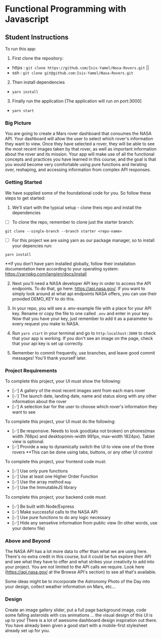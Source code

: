# Functional Programming with Javascript

## Student Instructions

To run this app:

1. First clone the repository:

- https : ```git clone https://github.com/Isis-Yamel/Nasa-Rovers.git``` ||
- ssh : ```git clone git@github.com:Isis-Yamel/Nasa-Rovers.git```

2. Then install dependencies

- ```yarn install```

3. Finally run the application [The application will run on port:3000]

- ```yarn start```
### Big Picture

You are going to create a Mars rover dashboard that consumes the NASA API. Your dashboard will allow the user to select which rover's information they want to view. Once they have selected a rover, they will be able to see the most recent images taken by that rover, as well as important information about the rover and its mission. Your app will make use of all the functional concepts and practices you have learned in this course, and the goal is that you would become very comfortable using pure functions and iterating over, reshaping, and accessing information from complex API responses.

### Getting Started

We have supplied some of the foundational code for you. So follow these steps to get started:

1. We'll start with the typical setup - clone theis repo and install the dependencies

 - [ ] To clone the repo, remember to clone just the starter branch:

```git clone --single-branch --branch starter <repo-name>```

 - [ ] For this project we are using yarn as our package manager, so to install your depencies run:

```yarn install```

**If you don’t have yarn installed globally, follow their installation documentation here according to your operating system: https://yarnpkg.com/lang/en/docs/install

2. Next you'll need a NASA developer API key in order to access the API endpoints. To do that, go here: https://api.nasa.gov/. If you want to simply look around at what api endpoints NASA offers, you can use their provided DEMO_KEY to do this.

3. In your repo, you will see a .env-example file with a place for your API key. Rename or copy the file to one called `.env` and enter in your key. Now that you have your key, just remember to add it as a parameter to every request you make to NASA.

5. Run `yarn start` in your terminal and go to `http:localhost:3000` to check that your app is working. If you don't see an image on the page, check that your api key is set up correctly.

6. Remember to commit frequently, use branches, and leave good commit messages! You'll thank yourself later.

### Project Requirements

To complete this project, your UI must show the following:

- [:white_check_mark:] A gallery of the most recent images sent from each mars rover
- [:white_check_mark:] The launch date, landing date, name and status along with any other information about the rover
- [:white_check_mark:] A selection bar for the user to choose which rover's information they want to see

To complete this project, your UI must do the following:

- [:white_check_mark:] Be responsive. Needs to look good(aka not broken) on phones(max width 768px) and desktop(min-width 991px, max-width 1824px). Tablet view is optional.
- [:white_check_mark:] Provide a way to dynamically switch the UI to view one of the three rovers
**This can be done using tabs, buttons, or any other UI control

To complete this project, your frontend code must:

- [:white_check_mark:] Use only pure functions
- [:white_check_mark:] Use at least one Higher Order Function
- [:white_check_mark:] Use the array method `map`
- [:white_check_mark:] Use the ImmutableJS library

To complete this project, your backend code must:

- [:white_check_mark:] Be built with Node/Express
- [:white_check_mark:] Make successful calls to the NASA API
- [:white_check_mark:] Use pure functions to do any logic necessary
- [:white_check_mark:] Hide any sensetive information from public view (In other words, use your dotenv file)

### Above and Beyond

The NASA API has a lot more data to offer than what we are using here. There's no extra credit in this course, but it could be fun explore their API and see what they have to offer and what strikes your creativity to add into your project. You are not limited to the API calls we require. Look here (https://api.nasa.gov/ at the Browse API's section) to see all that's available.

Some ideas might be to incorporate the Astronomy Photo of the Day into your design, collect weather information on Mars, etc...

### Design

Create an image gallery slider, put a full page background image, code some falling asteroids with css animations ... the visual design of this UI is up to you! There is a lot of awesome dashboard design inspiration out there. You have already been given a good start with a mobile-first stylesheet already set up for you.



